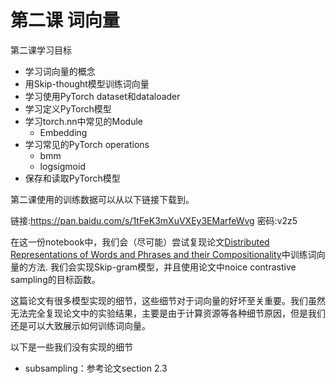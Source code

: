# 第二课 词向量

第二课学习目标
- 学习词向量的概念
- 用Skip-thought模型训练词向量
- 学习使用PyTorch dataset和dataloader
- 学习定义PyTorch模型
- 学习torch.nn中常见的Module
    - Embedding
- 学习常见的PyTorch operations
    - bmm
    - logsigmoid
- 保存和读取PyTorch模型
    

第二课使用的训练数据可以从以下链接下载到。

链接:https://pan.baidu.com/s/1tFeK3mXuVXEy3EMarfeWvg  密码:v2z5

在这一份notebook中，我们会（尽可能）尝试复现论文[Distributed Representations of Words and Phrases and their Compositionality](http://papers.nips.cc/paper/5021-distributed-representations-of-words-and-phrases-and-their-compositionality.pdf)中训练词向量的方法. 我们会实现Skip-gram模型，并且使用论文中noice contrastive sampling的目标函数。

这篇论文有很多模型实现的细节，这些细节对于词向量的好坏至关重要。我们虽然无法完全复现论文中的实验结果，主要是由于计算资源等各种细节原因，但是我们还是可以大致展示如何训练词向量。

以下是一些我们没有实现的细节
- subsampling：参考论文section 2.3
